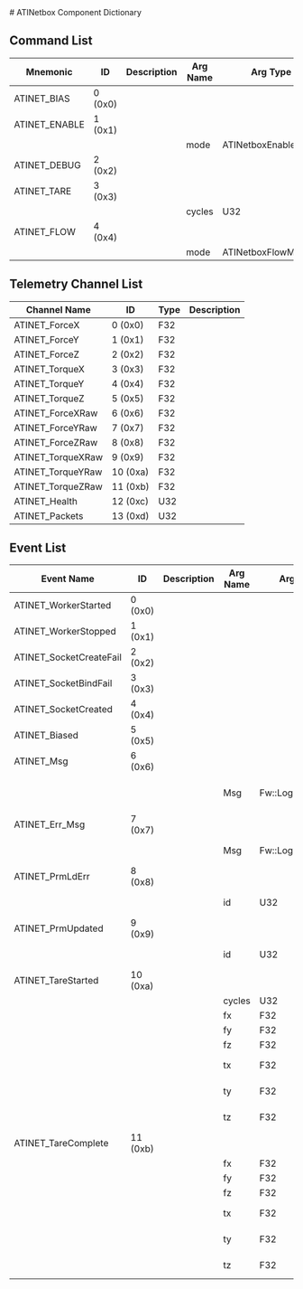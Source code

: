 <title>ATINetbox Component Dictionary</title>
# ATINetbox Component Dictionary


## Command List

|Mnemonic|ID|Description|Arg Name|Arg Type|Comment
|---|---|---|---|---|---|
|ATINET_BIAS|0 (0x0)|| | |   
|ATINET_ENABLE|1 (0x1)|| | |   
| | | |mode|ATINetboxEnableMode||                    
|ATINET_DEBUG|2 (0x2)|| | |   
|ATINET_TARE|3 (0x3)|| | |   
| | | |cycles|U32||                    
|ATINET_FLOW|4 (0x4)|| | |   
| | | |mode|ATINetboxFlowMode||                    

## Telemetry Channel List

|Channel Name|ID|Type|Description|
|---|---|---|---|
|ATINET_ForceX|0 (0x0)|F32||
|ATINET_ForceY|1 (0x1)|F32||
|ATINET_ForceZ|2 (0x2)|F32||
|ATINET_TorqueX|3 (0x3)|F32||
|ATINET_TorqueY|4 (0x4)|F32||
|ATINET_TorqueZ|5 (0x5)|F32||
|ATINET_ForceXRaw|6 (0x6)|F32||
|ATINET_ForceYRaw|7 (0x7)|F32||
|ATINET_ForceZRaw|8 (0x8)|F32||
|ATINET_TorqueXRaw|9 (0x9)|F32||
|ATINET_TorqueYRaw|10 (0xa)|F32||
|ATINET_TorqueZRaw|11 (0xb)|F32||
|ATINET_Health|12 (0xc)|U32||
|ATINET_Packets|13 (0xd)|U32||

## Event List

|Event Name|ID|Description|Arg Name|Arg Type|Arg Size|Description
|---|---|---|---|---|---|---|
|ATINET_WorkerStarted|0 (0x0)|| | | | |
|ATINET_WorkerStopped|1 (0x1)|| | | | |
|ATINET_SocketCreateFail|2 (0x2)|| | | | |
|ATINET_SocketBindFail|3 (0x3)|| | | | |
|ATINET_SocketCreated|4 (0x4)|| | | | |
|ATINET_Biased|5 (0x5)|| | | | |
|ATINET_Msg|6 (0x6)|| | | | |
| | | |Msg|Fw::LogStringArg&|40|general string message|    
|ATINET_Err_Msg|7 (0x7)|| | | | |
| | | |Msg|Fw::LogStringArg&|40|error string message|    
|ATINET_PrmLdErr|8 (0x8)|| | | | |
| | | |id|U32||ID of parameter|    
|ATINET_PrmUpdated|9 (0x9)|| | | | |
| | | |id|U32||ID of parameter|    
|ATINET_TareStarted|10 (0xa)|| | | | |
| | | |cycles|U32||force x tare|    
| | | |fx|F32||force x tare|    
| | | |fy|F32||force y tare|    
| | | |fz|F32||force z tare|    
| | | |tx|F32||torque x tare|    
| | | |ty|F32||torque y tare|    
| | | |tz|F32||torque xz tare|    
|ATINET_TareComplete|11 (0xb)|| | | | |
| | | |fx|F32||force x tare|    
| | | |fy|F32||force y tare|    
| | | |fz|F32||force z tare|    
| | | |tx|F32||torque x tare|    
| | | |ty|F32||torque y tare|    
| | | |tz|F32||torque xz tare|    
